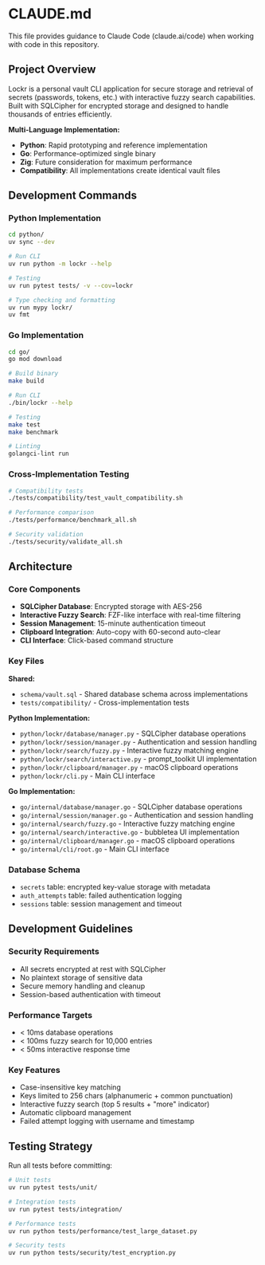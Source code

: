 # CLAUDE.md

This file provides guidance to Claude Code (claude.ai/code) when working with code in this repository.

## Project Overview

Lockr is a personal vault CLI application for secure storage and retrieval of secrets (passwords, tokens, etc.) with interactive fuzzy search capabilities. Built with SQLCipher for encrypted storage and designed to handle thousands of entries efficiently.

**Multi-Language Implementation:**
- **Python**: Rapid prototyping and reference implementation
- **Go**: Performance-optimized single binary
- **Zig**: Future consideration for maximum performance
- **Compatibility**: All implementations create identical vault files

## Development Commands

### Python Implementation
```bash
cd python/
uv sync --dev

# Run CLI
uv run python -m lockr --help

# Testing
uv run pytest tests/ -v --cov=lockr

# Type checking and formatting
uv run mypy lockr/
uv fmt
```

### Go Implementation
```bash
cd go/
go mod download

# Build binary
make build

# Run CLI
./bin/lockr --help

# Testing
make test
make benchmark

# Linting
golangci-lint run
```

### Cross-Implementation Testing
```bash
# Compatibility tests
./tests/compatibility/test_vault_compatibility.sh

# Performance comparison
./tests/performance/benchmark_all.sh

# Security validation
./tests/security/validate_all.sh
```

## Architecture

### Core Components
- **SQLCipher Database**: Encrypted storage with AES-256
- **Interactive Fuzzy Search**: FZF-like interface with real-time filtering
- **Session Management**: 15-minute authentication timeout
- **Clipboard Integration**: Auto-copy with 60-second auto-clear
- **CLI Interface**: Click-based command structure

### Key Files

**Shared:**
- `schema/vault.sql` - Shared database schema across implementations
- `tests/compatibility/` - Cross-implementation tests

**Python Implementation:**
- `python/lockr/database/manager.py` - SQLCipher database operations
- `python/lockr/session/manager.py` - Authentication and session handling
- `python/lockr/search/fuzzy.py` - Interactive fuzzy matching engine
- `python/lockr/search/interactive.py` - prompt_toolkit UI implementation
- `python/lockr/clipboard/manager.py` - macOS clipboard operations
- `python/lockr/cli.py` - Main CLI interface

**Go Implementation:**
- `go/internal/database/manager.go` - SQLCipher database operations
- `go/internal/session/manager.go` - Authentication and session handling
- `go/internal/search/fuzzy.go` - Interactive fuzzy matching engine
- `go/internal/search/interactive.go` - bubbletea UI implementation
- `go/internal/clipboard/manager.go` - macOS clipboard operations
- `go/internal/cli/root.go` - Main CLI interface

### Database Schema
- `secrets` table: encrypted key-value storage with metadata
- `auth_attempts` table: failed authentication logging
- `sessions` table: session management and timeout

## Development Guidelines

### Security Requirements
- All secrets encrypted at rest with SQLCipher
- No plaintext storage of sensitive data
- Secure memory handling and cleanup
- Session-based authentication with timeout

### Performance Targets
- < 10ms database operations
- < 100ms fuzzy search for 10,000 entries
- < 50ms interactive response time

### Key Features
- Case-insensitive key matching
- Keys limited to 256 chars (alphanumeric + common punctuation)
- Interactive fuzzy search (top 5 results + "more" indicator)
- Automatic clipboard management
- Failed attempt logging with username and timestamp

## Testing Strategy

Run all tests before committing:
```bash
# Unit tests
uv run pytest tests/unit/

# Integration tests
uv run pytest tests/integration/

# Performance tests
uv run python tests/performance/test_large_dataset.py

# Security tests
uv run python tests/security/test_encryption.py
```